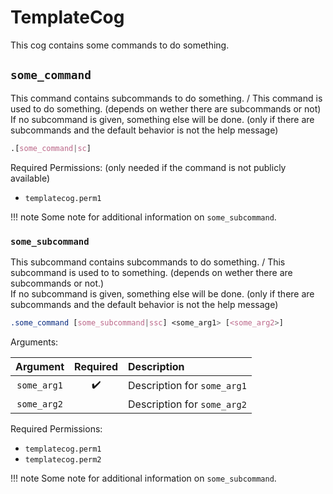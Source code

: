 <!--
The following is a template for all PyDrocsid documentation.
Exact phrasing and punctuation is part of the documentation. Everything in parentheses are comments for further explanations and should not be in the final documentation.
-->


# TemplateCog

This cog contains some commands to do something.


## `some_command`

This command contains subcommands to do something. / This command is used to do something. (depends on wether there are subcommands or not) <br>
If no subcommand is given, something else will be done. (only if there are subcommands and the default behavior is not the help message)

```css
.[some_command|sc]
```

Required Permissions: (only needed if the command is not publicly available)

- `templatecog.perm1`

!!! note
    Some note for additional information on `some_subcommand`.


### `some_subcommand`

This subcommand contains subcommands to do something. / This subcommand is used to to something. (depends on wether there are subcommands or not.) <br>
If no subcommand is given, something else will be done. (only if there are subcommands and the default behavior is not the help message)

```css
.some_command [some_subcommand|ssc] <some_arg1> [<some_arg2>]
```

Arguments:

|Argument|Required|Description|
|:------:|:------:|:----------|
|`some_arg1`|:heavy_check_mark:|Description for `some_arg1`|
|`some_arg2`||Description for `some_arg2`|

Required Permissions:

- `templatecog.perm1`
- `templatecog.perm2`

!!! note
    Some note for additional information on `some_subcommand`.
